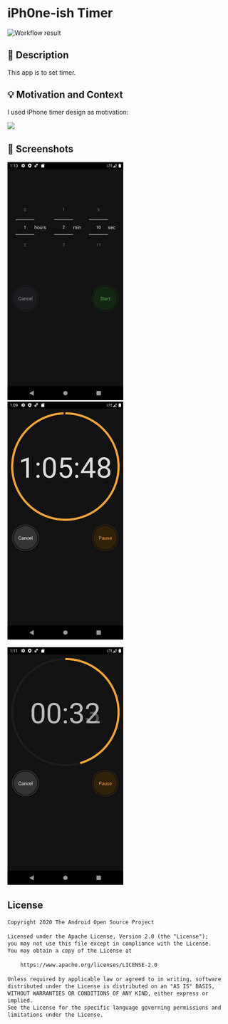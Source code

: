 # iPh0ne-ish Timer

<!--- Replace <OWNER> with your Github Username and <REPOSITORY> with the name of your repository. -->
<!--- You can find both of these in the url bar when you open your repository in github. -->
![Workflow result](https://github.com/kwmt/android-dev-challenge-compose-week2/workflows/Check/badge.svg)


## :scroll: Description
<!--- Describe your app in one or two sentences -->
This app is to set timer.


## :bulb: Motivation and Context
<!--- Optionally point readers to interesting parts of your submission. -->
<!--- What are you especially proud of? -->
I used iPhone timer design as motivation:

<img src="https://user-images.githubusercontent.com/1450486/110498901-13ca2300-813b-11eb-8396-00df85c0e4d0.jpeg" width="300" />

## :camera_flash: Screenshots
<!-- You can add more screenshots here if you like -->
<img src="/results/screenshot_1.png" width="260">&emsp;<img src="/results/screenshot_2.png" width="260">

<img src="/results/screenshot_3.png" width="260">

## License
```
Copyright 2020 The Android Open Source Project

Licensed under the Apache License, Version 2.0 (the "License");
you may not use this file except in compliance with the License.
You may obtain a copy of the License at

    https://www.apache.org/licenses/LICENSE-2.0

Unless required by applicable law or agreed to in writing, software
distributed under the License is distributed on an "AS IS" BASIS,
WITHOUT WARRANTIES OR CONDITIONS OF ANY KIND, either express or implied.
See the License for the specific language governing permissions and
limitations under the License.
```